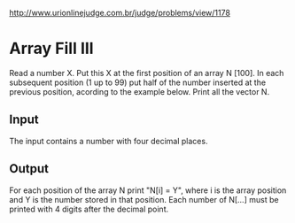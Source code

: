 http://www.urionlinejudge.com.br/judge/problems/view/1178

# Array Fill III

Read a number X. Put this X at the first position of an array N [100]. In each
subsequent position (1 up to 99) put half of the number inserted at the
previous position, acording to the example below. Print all the vector N.

## Input

The input contains a number with four decimal places.

## Output

For each position of the array N print "N[i] = Y", where i is the array
position and Y is the number stored in that position. Each number of N[...]
must be printed with 4 digits after the decimal point.
